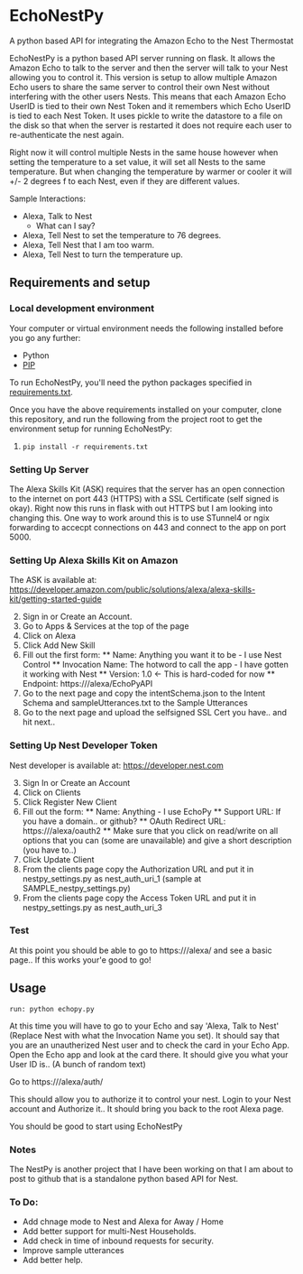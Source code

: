 
# EchoNestPy
A python based API for integrating the Amazon Echo to the Nest Thermostat

EchoNestPy is a python based API server running on flask. It allows the Amazon Echo to talk to the server and then the server will talk to your Nest allowing you to control it. This version is setup to allow multiple Amazon Echo users to share the same server to control their own Nest without interfering with the other users Nests. This means that each Amazon Echo UserID is tied to their own Nest Token and it remembers which Echo UserID is tied to each Nest Token. It uses pickle to write the datastore to a file on the disk so that when the server is restarted it does not require each user to re-authenticate the nest again.

Right now it will control multiple Nests in the same house however when setting the temperature to a set value, it will set all Nests to the same temperature. But when changing the temperature by warmer or cooler it will +/- 2 degrees f to each Nest, even if they are different values. 

Sample Interactions:

* Alexa, Talk to Nest
  * What can I say?
* Alexa, Tell Nest to set the temperature to 76 degrees. 
* Alexa, Tell Nest that I am too warm. 
* Alexa, Tell Nest to turn the temperature up. 

## Requirements and setup

### Local development environment
Your computer or virtual environment needs the following installed before you go any further:

* Python
* [PIP](https://pip.pypa.io/en/stable/installing.html)

To run EchoNestPy, you'll need the python packages specified in [requirements.txt](./requirements.txt).

Once you have the above requirements installed on your computer, clone this repository, and run the following from the project root to get the environment setup for running EchoNestPy:

1. `pip install -r requirements.txt`


### Setting Up Server

The Alexa Skills Kit (ASK) requires that the server has an open connection to the internet on port 443 (HTTPS) with a SSL Certificate (self signed is okay). Right now this runs in flask with out HTTPS but I am looking into changing this. One way to work around this is to use STunnel4 or ngix forwarding to accecpt connections on 443 and connect to the app on port 5000. 

### Setting Up Alexa Skills Kit on Amazon

The ASK is available at: https://developer.amazon.com/public/solutions/alexa/alexa-skills-kit/getting-started-guide 

2. Sign in or Create an Account. 
2. Go to Apps & Services at the top of the page
2. Click on Alexa
2. Click Add New Skill
2. Fill out the first form:
** Name: Anything you want it to be - I use Nest Control
** Invocation Name: The hotword to call the app - I have gotten it working with Nest
** Version: 1.0 <- This is hard-coded for now
** Endpoint: https://<domain or ip address>/alexa/EchoPyAPI
2. Go to the next page and copy the intentSchema.json to the Intent Schema and sampleUtterances.txt to the Sample Utterances
2. Go to the next page and upload the selfsigned SSL Cert you have.. and hit next..

### Setting Up Nest Developer Token

Nest developer is available at: https://developer.nest.com

3. Sign In or Create an Account
3. Click on Clients
3. Click Register New Client
3. Fill out the form:
** Name: Anything - I use EchoPy
** Support URL: If you have a domain.. or github?
** OAuth Redirect URL: https://<domain or ip address>/alexa/oauth2
** Make sure that you click on read/write on all options that you can (some are unavailable) and give a short description (you have to..)
3. Click Update Client
3. From the clients page copy the Authorization URL and put it in nestpy_settings.py as nest_auth_uri_1 (sample at SAMPLE_nestpy_settings.py)
3. From the clients page copy the Access Token URL and put it in nestpy_settings.py as nest_auth_uri_3

### Test
At this point you should be able to go to https://<domain or ip address>/alexa/ and see a basic page.. If this works your'e good to go! 


## Usage
````
run: python echopy.py
````

At this time you will have to go to your Echo and say 'Alexa, Talk to Nest' (Replace Nest with what the Invocation Name you set). It should say that you are an unautherized Nest user and to check the card in your Echo App. Open the Echo app and look at the card there. It should give you what your User ID is.. (A bunch of random text) 

Go to https://<domain or ip address>/alexa/auth/<Full UserId> 

This should allow you to authorize it to control your nest. Login to your Nest account and Authorize it.. It should bring you back to the root Alexa page. 

You should be good to start using EchoNestPy


### Notes

The NestPy is another project that I have been working on that I am about to post to github that is a standalone python based API for Nest. 


### To Do:
* Add chnage mode to Nest and Alexa for Away / Home
* Add better support for multi-Nest Households. 
* Add check in time of inbound requests for security.
* Improve sample utterances
* Add better help. 


